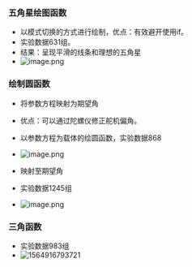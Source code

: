 ### 五角星绘图函数

- 以模式切换的方式进行绘制，优点：有效避开使用if。
- 实验数据631组。
- 结果：呈现平滑的线条和理想的五角星
- ![image.png](https://upload-images.jianshu.io/upload_images/18394783-89167e7a47c75abd.png?imageMogr2/auto-orient/strip%7CimageView2/2/w/1240)

### 绘制圆函数

- 将参数方程映射为期望角
- 优点：可以通过陀螺仪修正舵机偏角。
- 以参数方程为载体的绘圆函数，实验数据868
- ![image.png](https://upload-images.jianshu.io/upload_images/18394783-5d6689eeb445e3fd.png?imageMogr2/auto-orient/strip%7CimageView2/2/w/1240)

- 映射至期望角
- 实验数据1245组
- ![image.png](https://upload-images.jianshu.io/upload_images/18394783-90fed62e6e8bece5.png?imageMogr2/auto-orient/strip%7CimageView2/2/w/1240)

### 三角函数

- 实验数据983组
- ![1564916793721](C:\Users\25409\AppData\Roaming\Typora\typora-user-images\1564916793721.png)